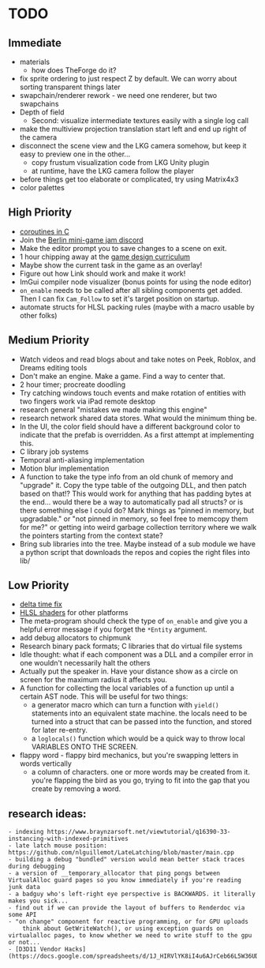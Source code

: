 # TODO

## Immediate
 
- materials
    - how does TheForge do it?
- fix sprite ordering to just respect Z by default. We can worry about sorting transparent things later
- swapchain/renderer rework - we need one renderer, but two swapchains
- Depth of field
    - Second: visualize intermediate textures easily with a single log call
- make the multiview projection translation start left and end up right of the camera
- disconnect the scene view and the LKG camera somehow, but keep it easy to preview one in the other...
    - copy frustum visualization code from LKG Unity plugin
    - at runtime, have the LKG camera follow the player
- before things get too elaborate or complicated, try using Matrix4x3 
- color palettes

## High Priority
- [coroutines in C](https://www.chiark.greenend.org.uk/~sgtatham/coroutines.html)
- Join the [Berlin mini-game jam discord](https://discord.gg/evM44ns)
- Make the editor prompt you to save changes to a scene on exit.
- 1 hour chipping away at the [game design curriculum](https://www.riotgames.com/en/urf-academy/curriculum-guide)
- Maybe show the current task in the game as an overlay!
- Figure out how Link should work and make it work!
- ImGui compiler node visualizer (bonus points for using the node editor)
- `on_enable` needs to be called after all sibling components get added. Then I
  can fix `Cam_Follow` to set it's target position on startup.
- automate structs for HLSL packing rules (maybe with a macro usable by other folks)

## Medium Priority
- Watch videos and read blogs about and take notes on Peek, Roblox, and Dreams editing tools
- Don't make an engine. Make a game. Find a way to center that.
- 2 hour timer; procreate doodling
- Try catching windows touch events and make rotation of entities with two fingers work via iPad remote desktop
- research general "mistakes we made making this engine"
- research network shared data stores. What would the minimum thing be.
- In the UI, the color field should have a different background color to
  indicate that the prefab is overridden. As a first attempt at implementing
  this.
- C library job systems
- Temporal anti-aliasing implementation 
- Motion blur implementation
- A function to take the type info from an old chunk of memory and "upgrade"
  it. Copy the type table of the outgoing DLL, and then patch based on that!?
  This would work for anything that has padding bytes at the end... would there
  be a way to automatically pad all structs? or is there something else I could
  do? Mark things as "pinned in memory, but upgradable." or "not pinned in
      memory, so feel free to memcopy them for me?" or getting into weird
      garbage collection territory where we walk the pointers starting from the
      context state?
- Bring sub libraries into the tree. Maybe instead of a sub module we have a
  python script that downloads the repos and copies the right files into lib/

## Low Priority
- [delta time fix](https://blogs.unity3d.com/2020/10/01/fixing-time-deltatime-in-unity-2020-2-for-smoother-gameplay-what-did-it-take/)
- [HLSL shaders](https://github.com/microsoft/ShaderConductor) for other platforms
- The meta-program should check the type of `on_enable` and give you a helpful
  error message if you forget the `*Entity` argument.
- add debug allocators to chipmunk
- Research binary pack formats; C libraries that do virtual file systems
- Idle thought: what if each component was a DLL and a compiler error in one
  wouldn't necessarily halt the others
- Actually put the speaker in. Have your distance show as a circle on screen
  for the maximum radius it affects you.
- A function for collecting the local variables of a function up until a
  certain AST node. This will be useful for two things:
    - a generator macro which can turn a function with `yield()` statements
      into an equivalent state machine. the locals need to be turned into a
      struct that can be passed into the function, and stored for later
      re-entry.
    - a `loglocals()` function which would be a quick way to throw local
      VARIABLES ONTO THE SCREEN.
- flappy word - flappy bird mechanics, but you're swapping letters in words vertically
    - a column of characters. one or more words may be created from it. you're flapping the bird as you go, trying to fit into the gap that you create by removing a word.


## research ideas:
    - indexing https://www.braynzarsoft.net/viewtutorial/q16390-33-instancing-with-indexed-primitives
    - late latch mouse position: https://github.com/nlguillemot/LateLatching/blob/master/main.cpp
    - building a debug "bundled" version would mean better stack traces during debugging 
    - a version of __temporary_allocator that ping pongs between VirtualAlloc guard pages so you know immediately if you're reading junk data
    - a badguy who's left-right eye perspective is BACKWARDS. it literally makes you sick...
    - find out if we can provide the layout of buffers to Renderdoc via some API
    - "on change" component for reactive programming, or for GPU uploads
        think about GetWriteWatch(), or using exception guards on virtualalloc pages, to know whether we need to write stuff to the gpu or not...
    - [D3D11 Vendor Hacks](https://docs.google.com/spreadsheets/d/1J_HIRVlYK8iI4u6AJrCeb66L5W36UDkd9ExSCku9s_o/edit#gid=0)


